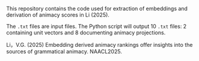 This repository contains the code used for extraction of embeddings and derivation of animacy scores in Li (2025).

The `.txt` files are input files. The Python script will output 10 `.txt` files: 2 containing unit vectors and 8 documenting animacy projections.


Li，V.G. (2025) Embedding derived animacy rankings offer insights into the sources of grammatical animacy. NAACL2025.
